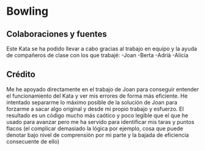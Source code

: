 # Bowling

## Colaboraciones y fuentes

Este Kata se ha podido llevar a cabo gracias al trabajo en equipo y la ayuda de compañeros de clase con los que trabajé:
-Joan
-Berta
-Adrià
-Alicia

## Crédito

Me he apoyado directamente en el trabajo de Joan para conseguir entender el funcionamiento del Kata y ver mis errores de forma más eficiente. He intentado separarme lo máximo posible de la solución de Joan para forzarme a sacar algo original y desde mi propio trabajo y esfuerzo.
El resultado es un código mucho más caótico y poco legible que el que he usado para avanzar pero me ha servido para identificar mis taras y puntos flacos (el complicar demasiado la lógica por ejemplo, cosa que puede denotar bajo nivel de comprensión por mi parte y la bajada de eficiencia consecuente de ello)
